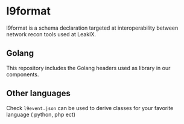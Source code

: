 # l9format

l9format is a schema declaration targeted at interoperability between network recon tools used at LeakIX.

## Golang

This repository includes the Golang headers used as library in our components.

## Other languages

Check `l9event.json` can be used to derive classes for your favorite language ( python, php ect)

